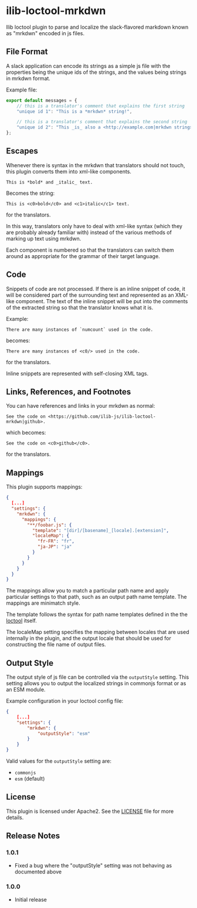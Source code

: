 # ilib-loctool-mrkdwn

Ilib loctool plugin to parse and localize the slack-flavored markdown
known as "mrkdwn" encoded in js files.

## File Format

A slack application can encode its strings as a simple js file with
the properties being the unique ids of the strings, and the values
being strings in mrkdwn format.

Example file:

```javascript
export default messages = {
    // this is a translator's comment that explains the first string
    "unique id 1": "This is a *mrkdwn* string!",

    // this is a translator's comment that explains the second string
    "unique id 2": "This _is_ also a <http://example.com|mrkdwn string>."
};
```

## Escapes

Whenever there is syntax in the mrkdwn that translators should
not touch, this plugin converts them into xml-like components.

```
This is *bold* and _italic_ text.
```

Becomes the string:

```
This is <c0>bold</c0> and <c1>italic</c1> text.
```

for the translators.

In this way, translators only have to deal with xml-like syntax
(which they are probably already familiar with) instead of the
various methods of marking up text using mrkdwn.

Each component is numbered so that the translators can switch
them around as appropriate for the grammar of their target
language.

## Code

Snippets of code are not processed. If there is an inline
snippet of code, it will be considered part of the surrounding
text and represented as an XML-like component. The text of
the inline snippet will be put into the comments of the
extracted string so that the translator knows what it is.

Example:

```
There are many instances of `numcount` used in the code.
```

becomes:

```
There are many instances of <c0/> used in the code.
```

for the translators.

Inline snippets are represented with self-closing XML tags.

## Links, References, and Footnotes

You can have references and links in your mrkdwn as normal:

```
See the code on <https://github.com/ilib-js/ilib-loctool-mrkdwn|github>.
```

which becomes:

```
See the code on <c0>github</c0>.
```

for the translators.

## Mappings

This plugin supports mappings:

```json
{
  [...]
  "settings": {
    "mrkdwn": {
      "mappings": {
        "**/foobar.js": {
          "template": "[dir]/[basename]_[locale].[extension]",
          "localeMap": {
            "fr-FR": "fr",
            "ja-JP": "ja"
          }
        }
      }
    }
  }
}
```

The mappings allow you to match a particular path name and apply particular
settings to that path, such as an output path name template. The mappings are
minimatch style.

The template follows the syntax for path name templates defined in the
the [loctool](https://github.com/iLib-js/loctool/blob/development/lib/utils.js#L1881)
itself.

The localeMap setting specifies the mapping between locales that are used
internally in the plugin, and the output locale that should be used for constructing
the file name of output files.

## Output Style

The output style of js file can be controlled via the `outputStyle` setting. This setting
allows you to output the localized strings in commonjs format or as an ESM module.

Example configuration in your loctool config file:

```json
{
    [...]
    "settings": {
        "mrkdwn": {
            "outputStyle": "esm"
        }
    }
}
```

Valid values for the `outputStyle` setting are:
- `commonjs`
- `esm` (default)

## License

This plugin is licensed under Apache2. See the [LICENSE](./LICENSE)
file for more details.

## Release Notes

### 1.0.1

- Fixed a bug where the "outputStyle" setting was not behaving as documented above

### 1.0.0

- Initial release

